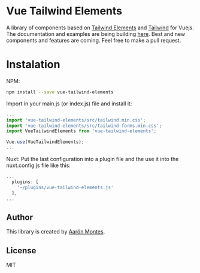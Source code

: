 # Vue Tailwind Elements
A library of components based on [Tailwind Elements](https://tailwind-elements.com/) and [Tailwind](https://tailwindcss.com/) for Vuejs. 
The documentation and examples are being building [here](https://vue-tailwind-elements.netlify.app/). Best and new components and features are coming. Feel free to make a pull request.

# Instalation

NPM:  
```bash
npm install --save vue-tailwind-elements
```
Import in your main.js (or index.js) file and install it:

```javascript
...
import 'vue-tailwind-elements/src/tailwind.min.css';
import 'vue-tailwind-elements/src/tailwind-forms.min.css';
import VueTailwindElements from 'vue-tailwind-elements';

Vue.use(VueTailwindElements);
...
```

Nuxt:
Put the last configuration into a plugin file and the use it into the nuxt.config.js file like this:

```javascript
...
  plugins: [
    '~/plugins/vue-tailwind-elements.js'
  ],
...
```

## Author

This library is created by [Aarón Montes](https://ajomuch92.site/ "Aarón Montes").

## License
MIT